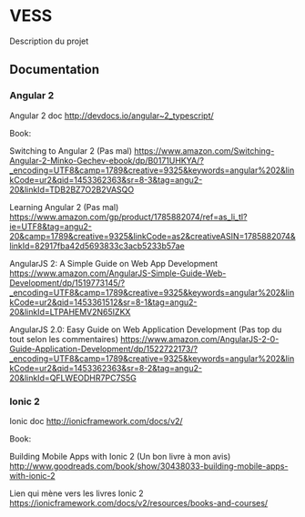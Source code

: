 # VESS
Description du projet

## Documentation
### Angular 2

Angular 2 doc http://devdocs.io/angular~2_typescript/

Book:

Switching to Angular 2 (Pas mal) https://www.amazon.com/Switching-Angular-2-Minko-Gechev-ebook/dp/B0171UHKYA/?_encoding=UTF8&camp=1789&creative=9325&keywords=angular%202&linkCode=ur2&qid=1453362363&sr=8-3&tag=angu2-20&linkId=TDB2BZ7O2B2VASQO

Learning Angular 2 (Pas mal) https://www.amazon.com/gp/product/1785882074/ref=as_li_tl?ie=UTF8&tag=angu2-20&camp=1789&creative=9325&linkCode=as2&creativeASIN=1785882074&linkId=82917fba42d5693833c3acb5233b57ae

AngularJS 2: A Simple Guide on Web App Development https://www.amazon.com/AngularJS-Simple-Guide-Web-Development/dp/1519773145/?_encoding=UTF8&camp=1789&creative=9325&keywords=angular%202&linkCode=ur2&qid=1453361512&sr=8-1&tag=angu2-20&linkId=LTPAHEMV2N65IZKX

AngularJS 2.0: Easy Guide on Web Application Development (Pas top du tout selon les commentaires) https://www.amazon.com/AngularJS-2-0-Guide-Application-Development/dp/1522722173/?_encoding=UTF8&camp=1789&creative=9325&keywords=angular%202&linkCode=ur2&qid=1453362363&sr=8-2&tag=angu2-20&linkId=QFLWEODHR7PC7S5G


### Ionic 2

Ionic doc http://ionicframework.com/docs/v2/

Book:

Building Mobile Apps with Ionic 2 (Un bon livre à mon avis) http://www.goodreads.com/book/show/30438033-building-mobile-apps-with-ionic-2

Lien qui mène vers les livres Ionic 2
https://ionicframework.com/docs/v2/resources/books-and-courses/
